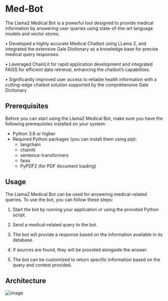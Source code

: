 # Med-Bot

The Llama2 Medical Bot is a powerful tool designed to provide medical information by answering user queries using state-of-the-art language models and vector stores.

• Developed a highly accurate Medical Chatbot using LLama 2, and integrated the extensive Gale Dictionary as a knowledge base for precise medical query responses.

• Leveraged ChainLit for rapid application development and integrated FAISS for efficient data retrieval, enhancing the
chatbot’s capabilities.

• Significantly improved user access to reliable health information with a cutting-edge chatbot solution supported by the
comprehensive Gale Dictionary

## Prerequisites

Before you can start using the Llama2 Medical Bot, make sure you have the following prerequisites installed on your system:

- Python 3.6 or higher
- Required Python packages (you can install them using pip):
    - langchain
    - chainlit
    - sentence-transformers
    - faiss
    - PyPDF2 (for PDF document loading)

## Usage

The Llama2 Medical Bot can be used for answering medical-related queries. To use the bot, you can follow these steps:

1. Start the bot by running your application or using the provided Python script.

2. Send a medical-related query to the bot.

3. The bot will provide a response based on the information available in its database.

4. If sources are found, they will be provided alongside the answer.

5. The bot can be customized to return specific information based on the query and context provided.

## Architecture
![image](https://github.com/kshitij9876/Medical-ChatBot/assets/79054089/ea62e459-059a-41a1-8dc0-94e5061c628c)

